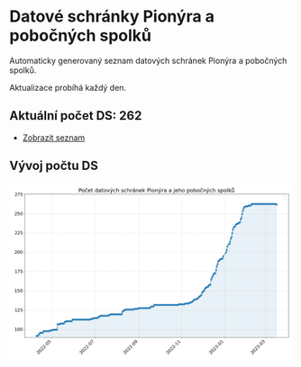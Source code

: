 # Datové schránky Pionýra a pobočných spolků

Automaticky generovaný seznam datových schránek Pionýra a pobočných spolků.

Aktualizace probíhá každý den.

## Aktuální počet DS: 262

- [Zobrazit seznam](datovky.csv)

## Vývoj počtu DS

![Vývoj počtu datových schránek](history.png)
